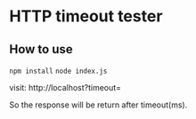 # HTTP timeout tester

## How to use

`npm install`
`node index.js`

visit: http://localhost?timeout=<ms>

So the response will be return after timeout(ms).
